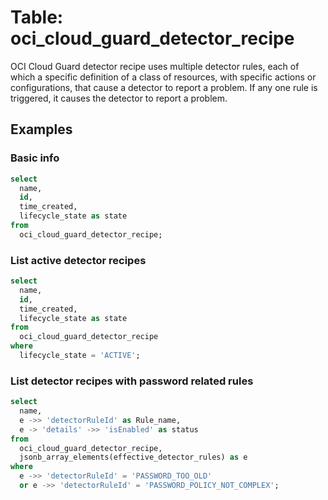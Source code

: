 # Table: oci_cloud_guard_detector_recipe

OCI Cloud Guard detector recipe uses multiple detector rules, each of which a specific definition of a class of resources, with specific actions or configurations, that cause a detector to report a problem. If any one rule is triggered, it causes the detector to report a problem.

## Examples

### Basic info

```sql
select
  name,
  id,
  time_created,
  lifecycle_state as state
from
  oci_cloud_guard_detector_recipe;
```

### List active detector recipes

```sql
select
  name,
  id,
  time_created,
  lifecycle_state as state
from
  oci_cloud_guard_detector_recipe
where
  lifecycle_state = 'ACTIVE';
```

### List detector recipes with password related rules

```sql
select
  name,
  e ->> 'detectorRuleId' as Rule_name,
  e -> 'details' ->> 'isEnabled' as status
from
  oci_cloud_guard_detector_recipe,
  jsonb_array_elements(effective_detector_rules) as e
where
  e ->> 'detectorRuleId' = 'PASSWORD_TOO_OLD'
  or e ->> 'detectorRuleId' = 'PASSWORD_POLICY_NOT_COMPLEX';
```
